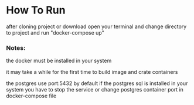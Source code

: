 <h1>How To Run</h1>
<p>after cloning project or download open your terminal and 
change directory to project and run "docker-compose up" </p>
<h3>Notes:</h3>
<p>the docker must be installed in your system</p>
<p>it may take a while for the first time
to build image and crate containers</p>
<p>the postgres use port:5432 by default 
if the postgres sql is installed in your system you have to stop the service
or change postgres container port in docker-compose file</p>

